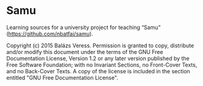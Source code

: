 # Samu
Learning sources for a university project for teaching “Samu” (https://github.com/nbatfai/samu).

Copyright (c)  2015  Balázs Veress.
   Permission is granted to copy, distribute and/or modify this document
   under the terms of the GNU Free Documentation License, Version 1.2
   or any later version published by the Free Software Foundation;
   with no Invariant Sections, no Front-Cover Texts, and no Back-Cover
   Texts.  A copy of the license is included in the section entitled "GNU
   Free Documentation License".
